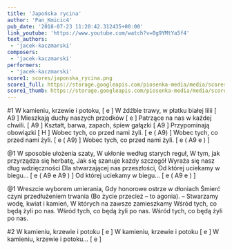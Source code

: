 ```yaml
---
title: 'Japońska rycina'
author: 'Pan_Kmicic4'
pub_date: '2018-07-23 11:20:42.312435+00:00'
link_youtube: 'https://www.youtube.com/watch?v=0g9YMtYa5f4'
text_authors:
 - 'jacek-kaczmarski'
composers:
 - 'jacek-kaczmarski'
performers:
 - 'jacek-kaczmarski'
score1: scores/japonska_rycina.png
score1_full: https://storage.googleapis.com/piosenka-media/media/scores/japonska_rycina.png
score1_thumb: https://storage.googleapis.com/piosenka-media/media/scores/japonska_rycina.png.180x0_q85_upscale.png
---
```


#1
W kamieniu, krzewie i potoku, [ e ]
W źdźble trawy, w płatku białej lilii [ A9 ]
Mieszkają duchy naszych przodków [ e ]
Patrzące na nas w każdej chwili. [ A9 ]
Kształt, barwa, zapach, śpiew gałązki [ A9 ]
Przypominają obowiązki [ H ]
Wobec tych, co przed nami żyli. [ e ( A9) ]
Wobec tych, co przed nami żyli. [ e ( A9) ]
Wobec tych, co przed nami żyli. [ e ( A9 e ) ]

@1
W sposobie ułożenia szaty,
W ukłonie według starych reguł,
W tym, jak przyrządza się herbatę,
Jak się szanuje każdy szczegół
Wyraża się nasz dług wdzięczności
Dla stwarzającej nas przeszłości,
Od której uciekamy w biegu… [ e ( A9 e A9 ) ]
Od której uciekamy w biegu… [ e ( A9 e ) ]

@1
Wreszcie wyborem umierania,
Gdy honorowe ostrze w dłoniach
Śmierć czyni przedłużeniem trwania
(Bo życie przecież – to agonia).
– Stwarzamy wodę, kwiat i kamień,
W których na zawsze zamieszkamy
Wśród tych, co będą żyli po nas.
Wśród tych, co będą żyli po nas.
Wśród tych, co będą żyli po nas.

#2
W kamieniu, krzewie i potoku [ e ]
W kamieniu, krzewie i potoku [ e ]
W kamieniu, krzewie i potoku... [ e ]